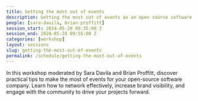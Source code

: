 ```yaml
---
title: Getting the most out of events
description: Getting the most out of events as an open source software company  
people: [sara-davila, brian-proffitt]
session_start: 2024-05-28 09:35:00 Z
session_end: 2024-05-28 09:55:00 Z
categories: [workshop]
layout: sessions
slug: getting-the-most-out-of-events
permalink: /schedule/getting-the-most-out-of-events
---
```


In this workshop moderated by Sara Davila and Brian Proffitt, discover practical tips to make the most of 
events for your open-source software company. Learn how to network effectively, increase brand visibility, 
and engage with the community to drive your projects forward.

